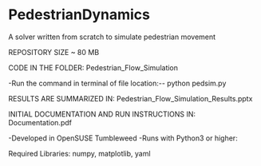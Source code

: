 # PedestrianDynamics
A solver written from scratch to simulate pedestrian movement

REPOSITORY SIZE ~ 80 MB

CODE IN THE FOLDER:
	Pedestrian_Flow_Simulation

-Run the command in terminal of file location:--
	python pedsim.py


RESULTS ARE SUMMARIZED IN:
	Pedestrian_Flow_Simulation_Results.pptx

INITIAL DOCUMENTATION AND RUN INSTRUCTIONS IN: 
	Documentation.pdf

-Developed in OpenSUSE Tumbleweed
-Runs with Python3 or higher:

Required Libraries:
numpy, matplotlib, yaml


